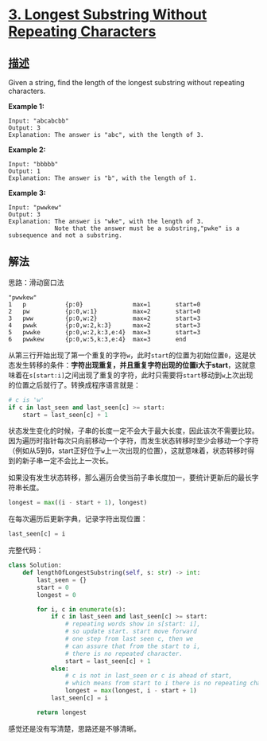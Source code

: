# [3. Longest Substring Without Repeating Characters](https://leetcode.com/problems/longest-substring-without-repeating-characters/)

## [描述](https://leetcode.com/problems/longest-substring-without-repeating-characters/)

Given a string, find the length of the longest substring without repeating characters.

**Example 1:**

```text
Input: "abcabcbb"
Output: 3
Explanation: The answer is "abc", with the length of 3.
```

**Example 2:**

```text
Input: "bbbbb"
Output: 1
Explanation: The answer is "b", with the length of 1.
```

**Example 3:**

```text
Input: "pwwkew"
Output: 3
Explanation: The answer is "wke", with the length of 3.
             Note that the answer must be a substring,"pwke" is a subsequence and not a substring.
```

## 解法

思路：滑动窗口法

```text
"pwwkew"
1   p           {p:0}              max=1       start=0
2   pw          {p:0,w:1}          max=2       start=0
3   pww         {p:0,w:2}          max=2       start=3
4   pwwk        {p:0,w:2,k:3}      max=2       start=3
5   pwwke       {p:0,w:2,k:3,e:4}  max=3       start=3
6   pwwkew      {p:0,w:5,k:3,e:4}  max=3       end
```

从第三行开始出现了第一个重复的字符`w`，此时`start`的位置为初始位置`0`，这是状态发生转移的条件：**字符出现重复，并且重复字符出现的位置i大于start**，这就意味着在`s[start:i]`之间出现了重复的字符，此时只需要将`start`移动到`w`上次出现的位置之后就行了。转换成程序语言就是：

```python
# c is 'w'
if c in last_seen and last_seen[c] >= start:
    start = last_seen[c] + 1
```

状态发生变化的时候，子串的长度一定不会大于最大长度，因此该次不需要比较。因为遍历时指针每次只向前移动一个字符，而发生状态转移时至少会移动一个字符（例如从5到6，start正好位于`w`上一次出现的位置），这就意味着，状态转移时得到的新子串一定不会比上一次长。

如果没有发生状态转移，那么遍历会使当前子串长度加一，要统计更新后的最长字符串长度。

```python
longest = max((i - start + 1), longest)
```

在每次遍历后更新字典，记录字符出现位置：

```python
last_seen[c] = i
```

完整代码：

```python
class Solution:
    def lengthOfLongestSubstring(self, s: str) -> int:
        last_seen = {}
        start = 0
        longest = 0

        for i, c in enumerate(s):
            if c in last_seen and last_seen[c] >= start:
                # repeating words show in s[start: i],
                # so update start. start move forward
                # one step from last seen c, then we
                # can assure that from the start to i,
                # there is no repeated character.
                start = last_seen[c] + 1  
            else:
                # c is not in last_seen or c is ahead of start,
                # which means from start to i there is no repeating characters
                longest = max(longest, i - start + 1)
            last_seen[c] = i

        return longest
```

感觉还是没有写清楚，思路还是不够清晰。